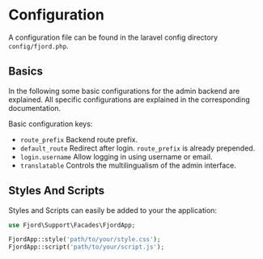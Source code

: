 # Configuration

A configuration file can be found in the laravel config directory `config/fjord.php`.

## Basics

In the following some basic configurations for the admin backend are explained. All specific configurations are explained in the corresponding documentation.

Basic configuration keys:

-   `route_prefix` Backend route prefix.
-   `default_route` Redirect after login. `route_prefix` is already prepended.
-   `login.username` Allow logging in using username or email.
-   `translatable` Controls the multilingualism of the admin interface.

## Styles And Scripts

Styles and Scripts can easily be added to your the application:

```php
use Fjord\Support\Facades\FjordApp;

FjordApp::style('path/to/your/style.css');
FjordApp::script('path/to/your/script.js');
```
